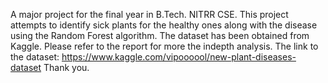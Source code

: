 A major project for the final year in B.Tech. NITRR CSE. This project attempts to identify sick plants for the healthy ones along with the disease using the Random Forest algorithm. The dataset has been obtained from Kaggle. Please refer to the report for more the indepth analysis. The link to the dataset: https://www.kaggle.com/vipoooool/new-plant-diseases-dataset
Thank you.
